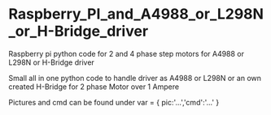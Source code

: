 # Raspberry_PI_and_A4988_or_L298N_or_H-Bridge_driver
Raspberry pi python code for 2 and 4 phase step motors for A4988 or L298N or H-Bridge driver

Small all in one python code to handle driver as A4988 or L298N or an own created H-Bridge for 2 phase Motor over 1 Ampere

Pictures and cmd can be found under var = { pic:'...','cmd':'...' }
